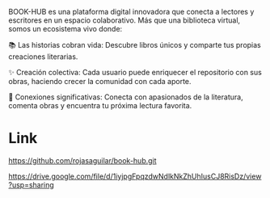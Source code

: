 BOOK-HUB es una plataforma digital innovadora que conecta a lectores y escritores en un espacio colaborativo. Más que una biblioteca virtual, somos un ecosistema vivo donde:

📚 Las historias cobran vida: Descubre libros únicos y comparte tus propias creaciones literarias.

✨ Creación colectiva: Cada usuario puede enriquecer el repositorio con sus obras, haciendo crecer la comunidad con cada aporte.

🤝 Conexiones significativas: Conecta con apasionados de la literatura, comenta obras y encuentra tu próxima lectura favorita.

# Link
https://github.com/rojasaguilar/book-hub.git

https://drive.google.com/file/d/1iyjpgFpqzdwNdlkNkZhUhIusCJ8RisDz/view?usp=sharing
